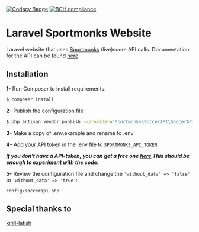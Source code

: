 [![Codacy Badge](https://api.codacy.com/project/badge/Grade/58d7eedeb5694fda93ceb2240308b54e)](https://app.codacy.com/app/shem-speck/matchy?utm_source=github.com&utm_medium=referral&utm_content=sebastiaanspeck/matchy&utm_campaign=Badge_Grade_Dashboard)
[![BCH compliance](https://bettercodehub.com/edge/badge/sebastiaanspeck/sportmonks?branch=master)](https://bettercodehub.com/)

# Laravel Sportmonks Website

Laravel website that uses [Sportmonks](https://www.sportmonks.com/sports/soccer) (live)score API calls. 
Documentation for the API can be found [here](https://www.sportmonks.com/sports/soccer)

## Installation

**1-** Run Composer to install requirements.

```bash
$ composer install
```

**2-** Publish the configuration file

```bash
$ php artisan vendor:publish --provider="Sportmonks\SoccerAPI\SoccerAPIServiceProvider"
```

**3-** Make a copy of .env.example and rename to .env

**4-** Add your API token in the .env file to `SPORTMONKS_API_TOKEN`

***If you don't have a API-token, you can get a free one [here](https://www.sportmonks.com/register) This should be enough to experiment with the code.***

**5-** Review the configuration file and change the `'without_data' => 'false'` to `'without_data' => 'true'`:

```
config/soccerapi.php
```

## Special thanks to
[kirill-latish](https://github.com/kirill-latish/laravel-sportmonks-soccer)
